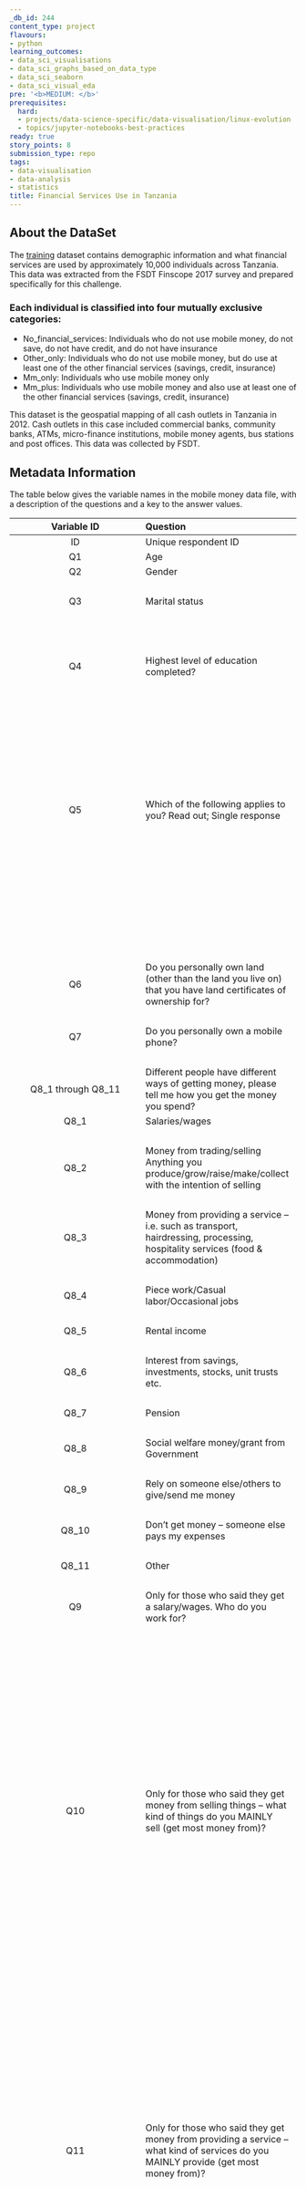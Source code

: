 ```yaml
---
_db_id: 244
content_type: project
flavours:
- python
learning_outcomes:
- data_sci_visualisations
- data_sci_graphs_based_on_data_type
- data_sci_seaborn
- data_sci_visual_eda
pre: '<b>MEDIUM: </b>'
prerequisites:
  hard:
  - projects/data-science-specific/data-visualisation/linux-evolution
  - topics/jupyter-notebooks-best-practices
ready: true
story_points: 8
submission_type: repo
tags:
- data-visualisation
- data-analysis
- statistics
title: Financial Services Use in Tanzania
---
```


## About the DataSet

The [training](training.csv) dataset contains demographic information and what financial services are used by approximately 10,000 individuals across Tanzania. This data was extracted from the FSDT Finscope 2017 survey and prepared specifically for this challenge.

### Each individual is classified into four mutually exclusive categories:

- No_financial_services: Individuals who do not use mobile money, do not save, do not have credit, and do not have insurance
- Other_only: Individuals who do not use mobile money, but do use at least one of the other financial services (savings, credit, insurance)
- Mm_only: Individuals who use mobile money only
- Mm_plus: Individuals who use mobile money and also use at least one of the other financial services (savings, credit, insurance)

This dataset is the geospatial mapping of all cash outlets in Tanzania in 2012. Cash outlets in this case included commercial banks, community banks, ATMs, micro-finance institutions, mobile money agents, bus stations and post offices. This data was collected by FSDT.

## Metadata Information

The table below gives the variable names in the mobile money data file, with a description of the questions and a key to the answer values.

| Variable ID       | Question             | Values           |
| :---------------: | :------------------- | :--------------- |
| ID        | Unique respondent ID | String
| Q1        | Age                  | Number   
| Q2        | Gender               | 1 Male   
|           |                      | 2 Female
| Q3        | Marital status       | 1 Married
|           |                      | 2 Divorced
|           |                      | 3 Widowed
|           |                      | 4 Single/never married
| Q4        | Highest level of education completed? | 1 No formal education
|           |               | 2 Some primary
|           |               | 3 Primary completed
|           |               | 4 Post primary technical training
|           |               | 5 Some secondary
|           |               | 6 University or other higher education
|           |               | 7 Don’t know
| Q5        | Which of the following applies to you? Read out; Single response | 1 You personally own the land/plot where you live
|           |               | 2 You own the land/plot together with someone else
|           |               | 3 A household member owns the land/plot
|           |               | 4 The land/plot is rented
|           |               | 5 You don’t own or rent the land
|           |               | 6 Don’t know
| Q6        | Do you personally own land (other than the land you live on) that you have land certificates of ownership for? | 1 Yes
|       |               | 2 No
| Q7    | Do you personally own a mobile phone? | 1 Yes
|       |               | 2 No
| Q8_1 through Q8_11 | Different people have different ways of getting money, please tell me how you get the money you spend? |      | Multiple mention possible
Q8_1    | Salaries/wages | 1 Yes
|       |               | 0 No
Q8_2    | Money from trading/selling Anything you produce/grow/raise/make/collect with the intention of selling | 1 Yes
|       |               | 0 No
Q8_3    | Money from providing a service – i.e. such as transport, hairdressing, processing, hospitality services (food & accommodation) | 1 Yes
|       |               | 0 No
Q8_4    | Piece work/Casual labor/Occasional jobs | 1 Yes
|       |               | 0 No
Q8_5    | Rental income | 1 Yes
|       |               | 0 No
Q8_6    | Interest from savings, investments, stocks, unit trusts etc. | 1 Yes
|       |               | 0 No
Q8_7    | Pension | 1 Yes
|       |               | 0 No
Q8_8    | Social welfare money/grant from Government | 1 Yes
|       |               | 0 No
Q8_9    | Rely on someone else/others to give/send me money | 1 Yes
|       |               | 0 No
Q8_10   | Don’t get money – someone else pays my expenses | 1 Yes
|       |               | 0 No
Q8_11   | Other | 1 Yes
|       |               | 0 No
Q9      | Only for those who said they get a salary/wages. Who do you work for? | -1 not applicable
|       |               | 1 Government
|       |               | 2 Private company/business
|       |               | 3 Individual who owns his own business
|       |               | 4 Small scale farmer
|       |               | 5 Commercial farmer
|       |               | 6 Work for individual/household e.g. security guard, maid etc.
|       |               | 7 Other
Q10     | Only for those who said they get money from selling things – what kind of things do you MAINLY sell (get most money from)? | -1 not applicable
|       |               | 1 Crops/produce I grow
|       |               | 2 Products I get from livestock
|       |               | 3 Livestock
|       |               | 4 Fish you catch yourself/aquaculture
|       |               | 5 Things you buy from others – agricultural products
|       |               | 6 Things you buy from others – non-agricultural products
|       |               | 7 Things you make (clothes, art, crafts)
|       |               | 8 Things you collect from nature (stones, sand, thatch, herbs)
|       |               | 9 Things you process (honey, dairy products, flour)
|       |               | 10 Other
Q11     | Only for those who said they get money from providing a service – what kind of services do you MAINLY provide (get most money from)? | -1 not applicable
|       |               | 1 Personal services (hairdressers, massage, etc.)
|       |               | 2 Telecommunications/IT
|       |               | 3 Financial services
|       |               | 4 Transport
|       |               | 5 Hospitality – Accommodation, restaurants, etc.
|       |               | 6 Information/research
|       |               | 7 Technical – mechanic, etc.
|       |               | 8 Educational/child care
|       |               | 9 Health services – traditional healer etc.
|       |               | 10 Legal services
|       |               | 11 Security
|       |               | 12 Other, specify
Q12     | In the past 12 months, have you sent money to someone in a different place within the country or outside of Tanzania? | 1 Yes
|       |               | 2 No
Q13     | When did you last send money? | -1 not applicable
|       |               | 1 Yesterday/today
|       |               | 2 In the past 7 days
|       |               | 3 In the past 30 days
|       |               | 4 In the past 90 days
|       |               | 5 More than 90 days ago but less than 6 months ago  
|       |               | 6 6 months or longer ago
Q14 | In the past 12 months, have you received money from someone in a different place within the country or from outside the country? | 1 Yes
|       |               | 2 No
Q15     | When did you last receive money? | -1 not applicable
|       |               | 1 Yesterday/today
|       |               | 2 In the past 7 days
|       |               | 3 In the past 30 days
|       |               | 4 In the past 90 days
|       |               | 5 More than 90 days ago but less than 6 months ago  
|       |               | 6  6 months or longer ago
Q16     | In the past 12 months, how often did you use mobile money for purchases of goods and/or services? | -1 not applicable
|       |               | 1 Never
|       |               | 2 Daily
|       |               | 3 Weekly
|       |               | 4 Monthly
|       |               | 5 Less often than monthly
Q17     | In the past 12 months, how often did you use mobile money for paying your bills? | -1 not applicable
|       |               | 1 Never
|       |               | 2 Daily
|       |               | 3 Weekly
|       |               | 4 Monthly
|       |               | 5 Less often than monthly
Q18     | Literacy in Kiswhahili | 1 Can read and write  
|       |               | 2 Can read only  
|       |               | 3 Can write only  
|       |               | 4 Can neither read nor write  
|       |               | 5 Refused to read
Q19     | Literacy in English | 1 Can read and write  
|       |               | 2 Can read only  
|       |               | 3 Can write only  
|       |               | 4 Can neither read nor write  
|       |               | 5 Refused to read
Latitude  | Approximate latitude | Number
Longitude | Approximate longitude | Number
Mobile_money | Do you use mobile money? | 1 Yes
|       |               | 0 No
Savings | Do you save? | 1 Yes
|       |               | 0 No
Borrowing | Do you borrow? | 1 Yes
|       |               | 0 No
Insurance | Do you have insurance? | 1 Yes
|       |               | 0 No
Mobile_money_classification |   | 0 no mobile money and no other financial service (saving, borrowing, insurance)
|       |               | 1 no mobile money, but at least one other financial service
|       |               | 2 mobile money only
|       |               | 3 mobile money and at least one other financial service


## Instructions:

1. Import the required libraries and load the datadatset [training](training.csv).
   
2. Explore the dataset. Are there any missing observations or columns where the data do not seem valid?

3. Get basic descriptive statistics for the dataset.

4. Create appropriate graphs to visually represent the relationship between financial services accessed (non-mobile, mobile, both) and age, gender, marital status, land ownership and type of income. Provide an interpretation for each graph.  

5. What can you conclude about use of financial services in Tanzania so far? Which demographic are associated with mobile money use ?

## Supporting Material:

1. [Data Visualization Techniques] (https://www.datacamp.com/blog/data-visualization-techniques)
   
   
